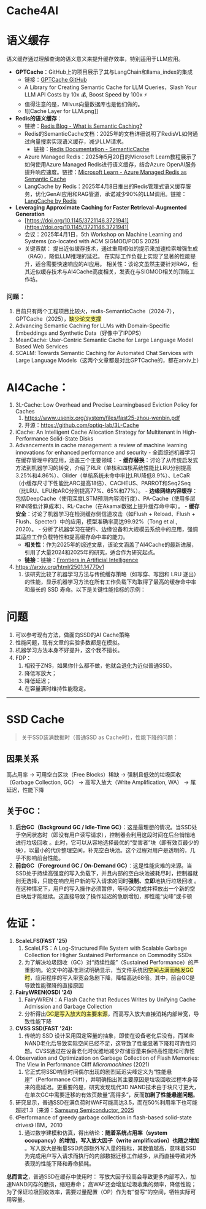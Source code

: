 # Cache4AI
# 语义缓存

语义缓存通过理解查询的语义意义来提升缓存效率，特别适用于LLM应用。

- **GPTCache**：GitHub上的项目展示了其与LangChain和llama_index的集成
    - 链接：[GPTCache GitHub](https://github.com/zilliztech/GPTCache)
    - A Library for Creating Semantic Cache for LLM Queries，Slash Your LLM API Costs by 10x 💰, Boost Speed by 100x ⚡
    - 值得注意的是，Milvus向量数据库也是他们做的。
    - ![[Cache Layer for LLM.png]]
- **Redis的语义缓存**：
    - 链接：[Redis Blog - What is Semantic Caching?](https://redis.io/blog/what-is-semantic-caching/)
    - Redis的SemanticCache文档：2025年的文档详细说明了RedisVL如何通过向量搜索实现语义缓存，减少LLM请求。
        - 链接：[Redis Documentation - SemanticCache](https://redis.io/docs/latest/integrate/redisvl/user_guide/llmcache/)
	- Azure Managed Redis：2025年5月20日的Microsoft Learn教程展示了如何使用Azure Managed Redis进行语义缓存，结合Azure OpenAI服务提升响应速度。链接：[Microsoft Learn - Azure Managed Redis as Semantic Cache](https://learn.microsoft.com/en-us/azure/redis/tutorial-semantic-cache)
	- LangCache by Redis：2025年4月8日推出的Redis管理式语义缓存服务，优化GenAI应用和RAG管道，承诺减少90%的LLM调用。链接：[LangCache by Redis](https://redis.io/langcache/)
- **Leveraging Approximate Caching for Faster Retrieval-Augmented Generation**
	- [https://doi.org/10.1145/3721146.3721941](https://doi.org/10.1145/3721146.3721941)
	- 会议：2025年4月1日，5th Workshop on Machine Learning and Systems (co-located with ACM SIGMOD/PODS 2025)
	- 关键贡献：
		提出近似缓存技术，通过重用相似的提示来加速检索增强生成（RAG），降低LLM推理的延迟。
		在实际工作负载上实现了显著的性能提升，适合需要快速响应的AI应用。
		相关性：该论文虽然主要针对RAG，但其近似缓存技术与AI4Cache高度相关，发表在与SIGMOD相关的顶级工作坊。

### 问题：
1. 目前只有两个工程项目比较火，redis-SemanticCache（2024-7），GPTCache（2025），<span style="background:#fff88f">缺少论文支撑</span>
2. Advancing Semantic Caching for LLMs with Domain-Specific Embeddings and Synthetic Data（好像中了IPDPS）
3. MeanCache: User-Centric Semantic Cache for Large Language Model Based Web Services
4. SCALM: Towards Semantic Caching for Automated Chat Services with Large Language Models（这两个文章都是对比GPTCache的，都在arxiv上）



# AI4Cache：
1. 3L-Cache: Low Overhead and Precise Learningbased Eviction Policy for Caches
	1. https://www.usenix.org/system/files/fast25-zhou-wenbin.pdf
	2. 开源：https://github.com/optiq-lab/3L-Cache
2.  iCache: An Intelligent Cache Allocation Strategy for Multitenant in High-Performance Solid-State Disks
3. Advancements in cache management: a review of machine learning innovations for enhanced performance and security
	    - 全面综述机器学习在缓存管理中的应用，涵盖三个主要领域：
	        - **缓存替换**：讨论了从传统启发式方法到机器学习的转变，介绍了RLR（单核和四核系统性能比LRU分别提高3.25%和4.86%）、Glider（单核系统未命中率比LRU降低8.9%）、LeCaR（小缓存尺寸下性能比ARC提高18倍）、CACHEUS、PARROT和Seq2Seq（比LRU、LFU和ARC分别提高77%、65%和77%）。
	        - **边缘网络内容缓存**：包括DeepCache（使用深度LSTM预测内容流行度）、PA-Cache（使用多层RNN降低计算成本）、RL-Cache（在Akamai数据上提升缓存命中率）。
	        - **缓存安全**：讨论了机器学习在检测缓存侧信道攻击（如Flush + Reload、Flush + Flush、Specter）中的应用，模型准确率高达99.92%（Tong et al., 2020）。
	    - 分析了机器学习在硬件、边缘设备和大规模云系统中的应用，强调其适应工作负载特性和提高缓存命中率的能力。
	- **相关性**：作为2025年的综述文章，该论文涵盖了AI4Cache的最新进展，引用了大量2024和2025年的研究，适合作为研究起点。
	- **链接**：链接：[Frontiers in Artificial Intelligence](https://www.frontiersin.org/journals/artificial-intelligence/articles/10.3389/frai.2025.1441250/full)
4.  https://arxiv.org/html/2501.14770v1
	1. 该研究比较了机器学习方法与传统缓存策略（如写穿、写回和 LRU 逐出）的性能，显示机器学习方法在所有工作负载下均取得了最高的缓存命中率和最长的 SSD 寿命。以下是关键性能指标的示例：

# 问题
1. 可以参考现有方法，做面向SSD的AI Cache策略
2. 性能问题，现有文章的实验多数都是在模拟。
3. 机器学习方法本身不好提升，这个我不擅长。
4. FDP：
	1. 相较于ZNS，如果你什么都不做，他就会退化为近似普通SSD。
	2. 降低写放大；
	3. 降低延迟；
	4. 在容量满时维持性能稳定。

--- 


# SSD Cache

>关于SSD装满数据时（普通SSD as Cache时），性能下降的问题：
## 因果关系
高占用率 → 可用空白区块（Free Blocks）稀缺 → 强制且低效的垃圾回收（Garbage Collection, GC） → 高写入放大（Write Amplification, WA） → 尾延迟，性能下降

## 关于GC：
1. **后台GC（Background GC / Idle-Time GC）**：这是最理想的情况。当SSD处于空闲状态时（即没有用户读写请求），控制器会利用这段时间在后台悄悄地进行垃圾回收 。此时，它可以从容地选择最优的“受害者”块（即有效页最少的块），以最小的代价整理空间，补充空白块池。这个过程对用户是透明的，几乎不影响前台性能。
2. **前台GC（Foreground GC / On-Demand GC）**：这是性能灾难的来源。当SSD处于持续高强度的写入负载下，并且内部的空白块池被耗尽时，控制器就别无选择，只能在响应用户新的写入请求的同时**强制、立即**地执行垃圾回收 。在这种情况下，用户的写入操作必须暂停，等待GC完成并释放出一个新的空白块后才能继续。这直接导致了操作延迟的急剧增加，即性能“尖峰”或卡顿

# 佐证：

1. **ScaleLFS(FAST '25)**
	1.  ScaleLFS：A Log-Structured File System with Scalable Garbage Collection for Higher Sustained Performance on Commodity SSDs
	2. 为了解决垃圾回收（GC）对“持续性能”（Sustained Performance）的严重影响。论文中的基准测试明确显示，当文件系统因<span style="background:#fff88f">空间占满而触发GC时</span>，应用程序的写入带宽会急剧下降，降幅高达68倍。其中，前台GC是导致性能骤降的直接原因
2. **FairyWREN(OSDI '24)**
	1.  FairyWREN：A Flash Cache that Reduces Writes by Unifying Cache Admission and Garbage Collection
	2. 分析得出<span style="background:#fff88f">GC是写入放大的主要来源</span>，而高写入放大直接消耗内部带宽，导致性能下降
3. **CVSS SSD(FAST '24):**
	1. 传统的 SSD 设计采用固定容量的抽象，即使在设备老化后没有，而某些NAND老化后导致实际空间已经不足，这导致了性能显著下降和可靠性问题。CVSS通过在设备老化时优雅地减少存储容量来保持高性能和可靠性
4. Observation and Optimization on Garbage Collection of Flash Memories: The View in Performance Cliff    _Micromachines_ (2021)
	1. 它正式将SSD响应时间偶尔出现的剧烈延迟尖峰定义为“性能悬崖”（Performance Cliff），并明确指出其主要原因是垃圾回收过程本身带来的高延迟。更重要的是，研究发现现代3D NAND技术由于块尺寸更大，在单次GC中需要迁移的有效页数量“高得多”，反而**加剧了性能悬崖问题**。
5. 研究显示，普通SSD在满负荷时WAF可能高达3.5，而在50%利用率下也可能超过1.3（来源：[Samsung Semiconductor, 2025](https://semiconductor.samsung.com/news-events/tech-blog/nvme-fdp-a-promising-new-ssd-data-placement-approach/)
6. 《Performance of greedy garbage collection in flash-based solid-state drives》 IBM，2010
	1. 通过数学建模和仿真，得出结论：**随着系统占用率（system occupancy）的增加，写入放大因子（write amplification）也随之增加** 。写入放大是衡量SSD内部额外写入量的指标，其数值越高，意味着SSD为完成用户写入请求而执行的内部数据迁移工作越多，从而直接导致对外表现的性能下降和寿命损耗。

**总而言之**，普通SSD在缓存中使用时：
	写放大因子较高会导致更多内部写入，加速NAND闪存的磨损，缩短寿命；
	高WAF还会增加垃圾收集的频率，降低性能；
	为了保证垃圾回收效率，需要过量配置（OP）作为有”誊写“的空间，牺牲实际可用容量。

